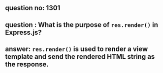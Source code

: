 
      
## question no: 1301

## question : What is the purpose of `res.render()` in Express.js?

## answer: `res.render()` is used to render a view template and send the rendered HTML string as the response.
      